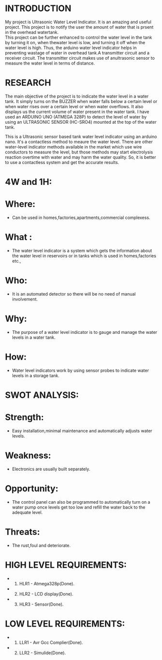 # INTRODUCTION
   My project is Ultrasonic Water Level Indicator.
It is an amazing and useful project. This project is to notify the user the amount of water that is prsent in the overhead watertank.      
This project can be further enhanced to control the water level in the tank by turning it on, when thewater level is low, and turning it off when the water level is high. Thus, the arduino water level indicator helps in preventing wastage of water in overhead tank.A transmitter circuit and a receiver circuit. The transmitter circuit makes use of anultrasonic sensor to measure the water level in terms of distance. 
# RESEARCH
   The main objective of the project is to indicate the water level in a water tank. It simply turns on the BUZZER when water falls below a certain level or when water rises over a certain level or when water overflows. It also displays us the current volume of water present in the water tank. I have used an ARDUINO UNO (ATMEGA 328P) to detect the level of water by using an ULTRASONIC SENSOR (HC-SRO4) mounted at the top of the water tank.
   
This is a Ultrasonic sensor based tank water level indicator using an arduino nano. It's a contactless method to meaure the water level. There are other water-level indicator methods available in the market which use wire conductors to measure the level, but those methods may start electrolysis reaction overtime with water and may harm the water quality. So, it is better to use a contactless system and get the accurate results.
# 4W and 1H:
# Where: 
* Can be used in homes,factories,apartments,commercial complexess. 

# What : 
* The water level indicator is a system which gets the information about the water level in reservoirs or in tanks which is used in homes,factories etc.,

# Who: 
* It is an automated detector so there will be no need of manual involvement.

# Why: 
* The purpose of a water level indicator is to gauge and manage the water levels in a water tank. 
# How:
* Water level indicators work by using sensor probes to indicate water levels in a storage tank.
# SWOT ANALYSIS:
# Strength:
* Easy installation,minimal maintenance and automatically adjusts water levels.
# Weakness:
* Electronics are usually built separately.
# Opportunity:
* The control panel can also be programmed to automatically turn on a water pump once levels get too low and refill the water back to the adequate level.
# Threats:
* The rust,foul and deteriorate.
# HIGH LEVEL REQUIREMENTS:
* 1. HLR1 - Atmega328p(Done).
* 2. HLR2 - LCD display(Done).
* 3. HLR3 - Sensor(Done).    
# LOW LEVEL REQUIREMENTS:
* 1. LLR1 - Avr Gcc Complier(Done).
* 2. LLR2 - Simulide(Done). 
